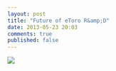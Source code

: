 ```yaml
---
layout: post
title: "Future of eToro R&amp;D"
date: 2013-05-23 20:03
comments: true
published: false
---
```


![](/images/EToro_logo_facebook_profile.jpg)













[eToro]: http://www.etoro.com